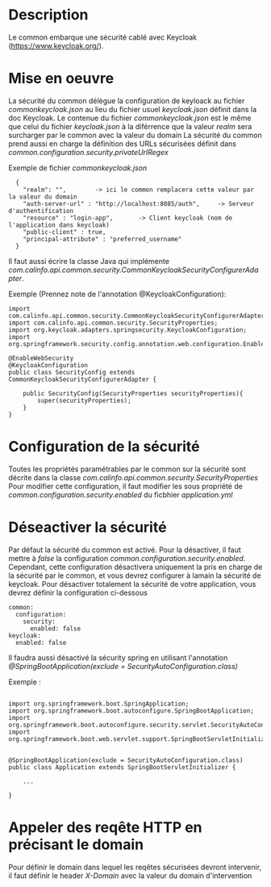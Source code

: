 # Description

Le common embarque une sécurité cablé avec Keycloak (https://www.keycloak.org/).

# Mise en oeuvre

La sécurité du common délègue la configuration de keyloack au fichier *commonkeycloak.json* au lieu du fichier usuel *keycloak.json* définit dans la doc Keycloak.
Le contenue du fichier *commonkeycloak.json* est le même que celui du fichier *keycloak.json* à la diférrence que la valeur *realm* sera surcharger par le common avec la valeur du domain
La sécurité du common prend aussi en charge la définition des URLs sécurisées définit dans *common.configuration.security.privateUrlRegex*

Exemple de fichier *commonkeycloak.json*
```
  {
    "realm": "",        -> ici le common remplacera cette valeur par la valeur du domain
    "auth-server-url" : "http://localhost:8085/auth",     -> Serveur d'authentification
    "resource" : "login-app",       -> Client keycloak (nom de l'application dans keycloak)
    "public-client" : true,
    "principal-attribute" : "preferred_username"
  }
```

Il faut aussi écrire la classe Java qui implémente *com.calinfo.api.common.security.CommonKeycloakSecurityConfigurerAdapter*.

Exemple (Prennez note de l'annotation @KeycloakConfiguration):
```
import com.calinfo.api.common.security.CommonKeycloakSecurityConfigurerAdapter;
import com.calinfo.api.common.security.SecurityProperties;
import org.keycloak.adapters.springsecurity.KeycloakConfiguration;
import org.springframework.security.config.annotation.web.configuration.EnableWebSecurity;

@EnableWebSecurity
@KeycloakConfiguration
public class SecurityConfig extends CommonKeycloakSecurityConfigurerAdapter {
    
    public SecurityConfig(SecurityProperties securityProperties){
        super(securityProperties);
    }
}
```


# Configuration de la sécurité

Toutes les propriétés paramétrables par le common sur la sécurité sont décrite dans la classe *com.calinfo.api.common.security.SecurityProperties*
Pour modifier cette configuration, il faut modifier les sous propriété de *common.configuration.security.enabled* du ficbhier *application.yml*


# Déseactiver la sécurité

Par défaut la sécurité du common est activé. Pour la désactiver, il faut mettre à *false* la configuration *common.configuration.security.enabled*.
Cependant, cette configuration désactivera uniquement la pris en charge de la sécurité par le common, et vous devrez configurer à lamain la sécurité de keycloak.
Pour désactiver totalement la sécurité de votre application, vous devrez définir la configuration ci-dessous
```
common:
  configuration:
    security:
      enabled: false
keycloak:
  enabled: false
```

Il faudra aussi désactivé la sécurity spring en utilisant l'annotation *@SpringBootApplication(exclude = SecurityAutoConfiguration.class)*

Exemple :
```

import org.springframework.boot.SpringApplication;
import org.springframework.boot.autoconfigure.SpringBootApplication;
import org.springframework.boot.autoconfigure.security.servlet.SecurityAutoConfiguration;
import org.springframework.boot.web.servlet.support.SpringBootServletInitializer;


@SpringBootApplication(exclude = SecurityAutoConfiguration.class)
public class Application extends SpringBootServletInitializer {

    ...

}
```

# Appeler des reqête HTTP en précisant le domain

Pour définir le domain dans lequel les reqêtes sécurisées devront intervenir, il faut définir le header *X-Domain* avec la valeur du domain d'intervention
